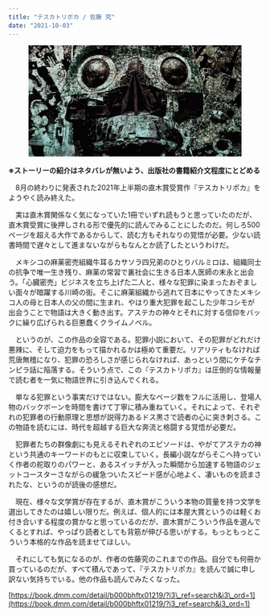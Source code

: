 ```yaml
---
title: "テスカトリポカ / 佐藤 究"
date: "2021-10-03"
---
```


<figure>

![](/assets/ne95b11d1aa06_5ad010134b1679169cec329fe0676b8b.jpg)

</figure>

**※ストーリーの紹介はネタバレが無いよう、出版社の書籍紹介文程度にとどめる**

　8月の終わりに発表された2021年上半期の直木賞受賞作『テスカトリポカ』をようやく読み終えた。

　実は直木賞関係なく気になっていた1冊でいずれ読もうと思っていたのだが、直木賞受賞に後押しされる形で優先的に読んでみることにしたのだ。何しろ500ページを超える大作であるからして、読む方もそれなりの覚悟が必要。少ない読書時間で遅々として進まないながらもなんとか読了したというわけだ。

　メキシコの麻薬密売組織牛耳るカサソラ四兄弟のひとりバルミロは、組織同士の抗争で唯一生き残り、麻薬の常習で裏社会に生きる日本人医師の末永と出会う。「心臓密売」ビジネスを立ち上げた二人と、様々な犯罪に染まったおぞましい面々が暗躍する川崎の街。そこに麻薬組織から逃れて日本にやってきたメキシコ人の母と日本人の父の間に生まれ、やはり重大犯罪を起こした少年コシモが出会うことで物語は大きく動き出す。アステカの神々とそれに対する信仰をバックに繰り広げられる巨悪蠢くクライムノベル。

　というのが、この作品の全容である。犯罪小説において、その犯罪がどれだけ悪辣に、そして迫力をもって描かれるかは極めて重要だ。リアリティもなければ荒唐無稽になり、犯罪の恐ろしさが感じられなければ、あっという間にケチなチンピラ話に陥落する。そういう点で、この『テスカトリポカ』は圧倒的な情報量で読む者を一気に物語世界に引き込んでくれる。

　単なる犯罪という事実だけではない。膨大なページ数をフルに活用し、登場人物のバックボーンを時間を書けて丁寧に積み重ねていく。それによって、それぞれの犯罪者の行動原理と思想が説得力あるドス黒さで読者の心に突き刺さる。この物語を読むには、時代を超越する巨大な奔流と格闘する覚悟が必要だ。

　犯罪者たちの群像劇にも見えるそれぞれのエピソードは、やがてアステカの神という共通のキーワードのもとに収束していく。長編小説ながらそこへ持っていく作者の舵取りのパワーと、あるスイッチが入った瞬間から加速する物語のジェットコースターさながらの緩急ついたスピード感が心地よく、凄いものを読まされたな、というのが読後の感想だ。

　現在、様々な文学賞が存在するが、直木賞がこういう本物の質量を持つ文学を選出してきたのは嬉しい限りだ。例えば、個人的には本屋大賞というのは軽くお付き合いする程度の賞かなと思っているのだが、直木賞がこういう作品を選んでくるとすれば、やっぱり読者としても背筋が伸びる思いがする。もっともっとこういう本格的な作品を読ませてほしい。

　それにしても気になるのが、作者の佐藤究のこれまでの作品。自分でも何冊か買っているのだが、すべて積んであって、『テスカトリポカ』を読んで誠に申し訳ない気持ちでいる。他の作品も読んでみたくなった。

[https://book.dmm.com/detail/b000bhftx01219/?i3\_ref=search&i3\_ord=1](https://book.dmm.com/detail/b000bhftx01219/?i3_ref=search&i3_ord=1)
